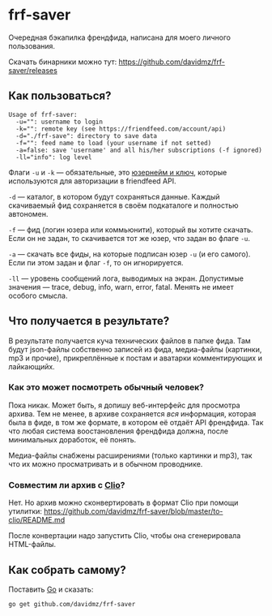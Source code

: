 # frf-saver

Очередная бэкапилка френдфида, написана для моего личного пользования.

Скачать бинарники можно тут: https://github.com/davidmz/frf-saver/releases

## Как пользоваться?

    Usage of frf-saver:
      -u="": username to login
      -k="": remote key (see https://friendfeed.com/account/api)
      -d="./frf-save": directory to save data
      -f="": feed name to load (your username if not setted)
      -a=false: save 'username' and all his/her subscriptions (-f ignored)
      -ll="info": log level

Флаги `-u` и `-k` — обязательные, это [юзернейм и ключ](https://friendfeed.com/account/api), которые используются для авторизации в friendfeed API.

`-d` — каталог, в котором будут сохраняться данные. Каждый скачиваемый фид сохраняется в своём подкаталоге и полностью автономен.

`-f` — фид (логин юзера или коммьюнити), который вы хотите скачать. Если он не задан, то скачивается тот же юзер, что задан во флаге `-u`.

`-a` — скачать все фиды, на которые подписан юзер `-u` (и его самого). Если пи этом задан и флаг `-f`, то он игнорируется.

`-ll` — уровень сообщений лога, выводимых на экран. Допустимые значения — trace, debug, info, warn, error, fatal. Менять не имеет особого смысла.

## Что получается в результате?

В результате получается куча технических файлов в папке фида. Там будут json-файлы собственно записей из фида, медиа-файлы (картинки, mp3 и прочие), прикреплённые к постам и аватарки комментирующих и лайкающийх.

### Как это может посмотреть обычный человек?

Пока никак. Может быть, я допишу веб-интерфейс для просмотра архива. Тем не менее, в архиве сохраняется _вся_ информация, которая была в фиде, в том же формате, в котором её отдаёт API френдфида. Так что любая система воостановления френдфида должна, после минимальных доработок, её понять.

Медиа-файлы снабжены расширениями (только картинки и mp3), так что их можно просматривать и в обычном проводнике.

### Совместим ли архив с [Clio](https://github.com/zverok/clio)?

Нет. Но архив можно сконвертировать в формат Clio при помощи утилитки: https://github.com/davidmz/frf-saver/blob/master/to-clio/README.md

После конвертации надо запустить Clio, чтобы она сгенерировала HTML-файлы.

## Как собрать самому?

Поставить [Go](https://golang.org/doc/install) и сказать:

`go get github.com/davidmz/frf-saver`

